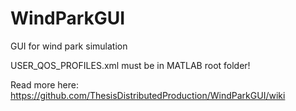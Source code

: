 WindParkGUI
===========

GUI for wind park simulation

USER_QOS_PROFILES.xml must be in MATLAB root folder!

Read more here:
https://github.com/ThesisDistributedProduction/WindParkGUI/wiki
